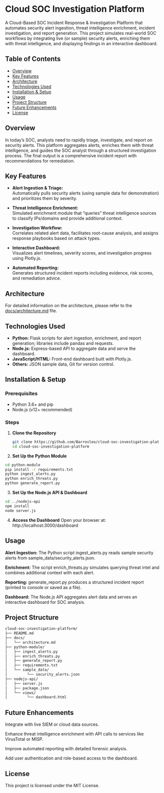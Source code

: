 # Cloud SOC Investigation Platform

A Cloud-Based SOC Incident Response & Investigation Platform that automates security alert ingestion, threat intelligence enrichment, incident investigation, and report generation. This project simulates real-world SOC workflows by integrating live (or sample) security alerts, enriching them with threat intelligence, and displaying findings in an interactive dashboard.

## Table of Contents

- [Overview](#overview)
- [Key Features](#key-features)
- [Architecture](#architecture)
- [Technologies Used](#technologies-used)
- [Installation & Setup](#installation--setup)
- [Usage](#usage)
- [Project Structure](#project-structure)
- [Future Enhancements](#future-enhancements)
- [License](#license)

## Overview

In today’s SOC, analysts need to rapidly triage, investigate, and report on security alerts. This platform aggregates alerts, enriches them with threat intelligence, and guides the SOC analyst through a structured investigation process. The final output is a comprehensive incident report with recommendations for remediation.

## Key Features

- **Alert Ingestion & Triage:**  
  Automatically pulls security alerts (using sample data for demonstration) and prioritizes them by severity.

- **Threat Intelligence Enrichment:**  
  Simulated enrichment module that “queries” threat intelligence sources to classify IPs/domains and provide additional context.

- **Investigation Workflow:**  
  Correlates related alert data, facilitates root-cause analysis, and assigns response playbooks based on attack types.

- **Interactive Dashboard:**  
  Visualizes alert timelines, severity scores, and investigation progress using Plotly.js.

- **Automated Reporting:**  
  Generates structured incident reports including evidence, risk scores, and remediation advice.

## Architecture

For detailed information on the architecture, please refer to the [docs/architecture.md](docs/architecture.md) file.

## Technologies Used

- **Python:** Flask scripts for alert ingestion, enrichment, and report generation; libraries include pandas and requests.
- **Node.js:** Express-based API to aggregate data and serve the dashboard.
- **JavaScript/HTML:** Front-end dashboard built with Plotly.js.
- **Others:** JSON sample data, Git for version control.

## Installation & Setup

### Prerequisites

- Python 3.6+ and pip  
- Node.js (v12+ recommended)

### Steps

1. **Clone the Repository**

   ```bash
   git clone https://github.com/Barrosleo/cloud-soc-investigation-platform.git
   cd cloud-soc-investigation-platform
   ```
2.  **Set Up the Python Module**
  ```bash
  cd python-module
  pip install -r requirements.txt
  python ingest_alerts.py
  python enrich_threats.py
  python generate_report.py
  ```
3.  **Set Up the Node.js API & Dashboard**
```bash
cd ../nodejs-api
npm install
node server.js
```
4.  **Access the Dashboard**
Open your browser at: http://localhost:3000/dashboard

## Usage

**Alert Ingestion:** The Python script ingest_alerts.py reads sample security alerts from sample_data/security_alerts.json.

**Enrichment:** The script enrich_threats.py simulates querying threat intel and combines additional context with each alert.

**Reporting:** generate_report.py produces a structured incident report (printed to console or saved as a file).

**Dashboard:** The Node.js API aggregates alert data and serves an interactive dashboard for SOC analysis.

## Project Structure
```bash
cloud-soc-investigation-platform/
├── README.md
├── docs/
│   └── architecture.md
├── python-module/
│   ├── ingest_alerts.py
│   ├── enrich_threats.py
│   ├── generate_report.py
│   ├── requirements.txt
│   └── sample_data/
│         └── security_alerts.json
├── nodejs-api/
│   ├── server.js
│   ├── package.json
│   └── views/
│         └── dashboard.html
```
## Future Enhancements
Integrate with live SIEM or cloud data sources.

Enhance threat intelligence enrichment with API calls to services like VirusTotal or MISP.

Improve automated reporting with detailed forensic analysis.

Add user authentication and role-based access to the dashboard.

## License
This project is licensed under the MIT License.
